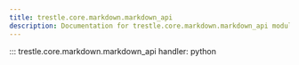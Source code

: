 ```yaml
---
title: trestle.core.markdown.markdown_api
description: Documentation for trestle.core.markdown.markdown_api module
---
```

::: trestle.core.markdown.markdown_api
handler: python
